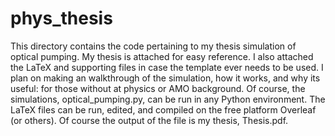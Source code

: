 # phys_thesis
This directory contains the code pertaining to my thesis simulation of optical pumping. My thesis is attached for easy reference. I also attached the LaTeX and supporting files in case the template ever needs to be used. I plan on making an walkthrough of the simulation, how it works, and why its useful: for those without at physics or AMO background. Of course, the simulations, optical_pumping.py, can be run in any Python environment. The LaTeX files can be run, edited, and compiled on the free platform Overleaf (or others). Of course the output of the file is my thesis, Thesis.pdf. 
